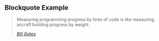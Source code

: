 <br>

## Blockquote Example

<section>
  <blockquote>
    <p>
      Measuring programming progress by lines of code is like measuring aircraft building progress by weight.
    </p>
    <footer>
      <cite><a href="http://www.thegatesnotes.com">Bill Gates</a></cite>
    </footer>
  </blockquote>
</section>

<br>